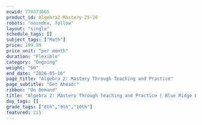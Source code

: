 ```yaml
---
ecwid: 770373665
product_id: Algebra2-Mastery-25-26
robots: "noindex, follow"
layout: "single"
schedule_tags: []
subject_tags: ["Math"]
price: 299.99
price_unit: "per month"
duration: "Flexible"
category: "Ongoing"
weight: "66"
end_date: "2026-05-16"
page_title: "Algebra 2: Mastery Through Teaching and Practice"
page_subtitle: "Get Ahead!"
ribbon: "On Demand"
title: "Algebra 2: Mastery Through Teaching and Practice | Blue Ridge Boost"
day_tags: []
grade_tags: ["8th","9th","10th"]
featured: 215
---
```

